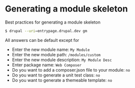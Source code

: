 # Generating a module skeleton

Best practices for generating a module skeleton

```bash
$ drupal --uri=entrypage.drupal.dev gm
```

All answers can be default except for 
* Enter the new module name: `My Module`
* Enter the new module path: `/modules/custom`
* Enter the new module description: `My Module Desc`
* Enter package name: `Web Composer`
* Do you want to add a composer.json file to your module: `no`
* Do you want to generate a unit test class: `no`
* Do you want to generate a themeable template: `no`
